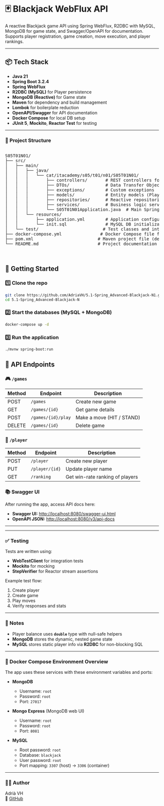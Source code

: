 # 🃏 Blackjack WebFlux API

A reactive Blackjack game API using Spring WebFlux, R2DBC with MySQL, MongoDB for game state, and Swagger/OpenAPI for documentation. Supports player registration, game creation, move execution, and player rankings.

---

## 📦 Tech Stack

- **Java 21**
- **Spring Boot 3.2.4**
- **Spring WebFlux**
- **R2DBC (MySQL)** for Player persistence
- **MongoDB (Reactive)** for Game state
- **Maven** for dependency and build management
- **Lombok** for boilerplate reduction
- **OpenAPI/Swagger** for API documentation
- **Docker Compose** for local DB setup
- **JUnit 5**, **Mockito**, **Reactor Test** for testing

---

### 📁 Project Structure
<pre> 
S05T01N01/
├── src/
│   ├── main/
│   │   ├── java/
│   │   │   └── cat/itacademy/s05/t01/n01/S05T01N01/
│   │   │       ├── controllers/       # REST controllers for Player and Game APIs
│   │   │       ├── DTOs/              # Data Transfer Objects (requests, responses, mappers)
│   │   │       ├── exceptions/        # Custom exceptions
│   │   │       ├── models/            # Entity models (Player, Game)
│   │   │       ├── repositories/      # Reactive repositories for MongoDB and MySQL
│   │   │       ├── services/          # Business logic services
│   │   │       └── S05T01N01Application.java  # Main Spring Boot application
│   │   └── resources/
│   │       ├── application.yml        # Application configuration (DB, ports, etc.)
│   │       └── init.sql               # MySQL DB initialization script
│   └── test/                         # Test classes and integration tests
├── docker-compose.yml               # Docker Compose file for MongoDB and MySQL
├── pom.xml                         # Maven project file (dependencies & build)
└── README.md                       # Project documentation (this file)

 </pre>
## 🚀 Getting Started

### 1️⃣ Clone the repo

```bash
git clone https://github.com/AdriaVH/5.1-Spring_Advanced-Blackjack-N1.git
cd 5.1-Spring_Advanced-Blackjack-N
```
### 2️⃣ Start the databases (MySQL + MongoDB)
```bash
docker-compose up -d
```
### 3️⃣ Run the application
```bash
./mvnw spring-boot:run
```
## 🔌 API Endpoints

### 🎮 `/games`

| Method | Endpoint           | Description                 |
|--------|--------------------|-----------------------------|
| POST   | `/games`           | Create new game             |
| GET    | `/games/{id}`      | Get game details            |
| POST   | `/games/{id}/play` | Make a move (HIT / STAND)   |
| DELETE | `/games/{id}`      | Delete game                 |

### 👤 `/player`

| Method | Endpoint         | Description                  |
|--------|------------------|------------------------------|
| POST   | `/player`        | Create new player            |
| PUT    | `/player/{id}`   | Update player name           |
| GET    | `/ranking`       | Get win-rate ranking of players |


### 📚 Swagger UI

After running the app, access API docs here:

- **Swagger UI:** [http://localhost:8080/swagger-ui.html](http://localhost:8080/swagger-ui.html)  
- **OpenAPI JSON:** [http://localhost:8080/v3/api-docs](http://localhost:8080/v3/api-docs)

---
---

### ✅ Testing

Tests are written using:

- **WebTestClient** for integration tests  
- **Mockito** for mocking  
- **StepVerifier** for Reactor stream assertions  

Example test flow:

1. Create player  
2. Create game  
3. Play moves  
4. Verify responses and stats

---

### 🧠 Notes

- Player balance uses **`double`** type with null-safe helpers  
- **MongoDB** stores the dynamic, nested game state  
- **MySQL** stores static player info via **R2DBC** for non-blocking SQL  

---

### 🐳 Docker Compose Environment Overview

The app uses these services with these environment variables and ports:

- **MongoDB**  
  - Username: `root`  
  - Password: `root`  
  - Port: `27017`  

- **Mongo Express** (MongoDB web UI)  
  - Username: `root`  
  - Password: `root`  
  - Port: `8081`  

- **MySQL**  
  - Root password: `root`  
  - Database: `blackjack`  
  - User password: `root`  
  - Port mapping: `3307` (host) → `3306` (container)

---

### 👨‍💻 Author

Adrià VH  
🔗 [GitHub](https://github.com/AdriaVH/5.1-Spring_Advanced-Blackjack-N1)
